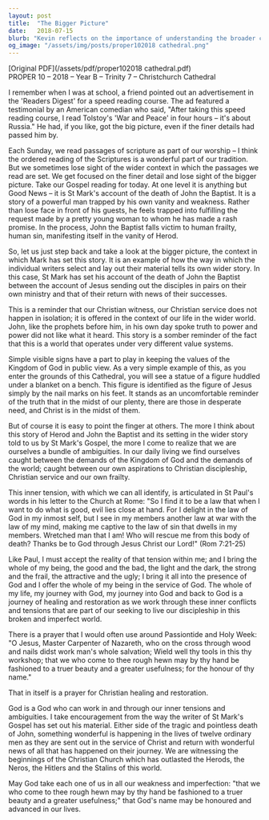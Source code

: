 ```yaml
---
layout: post
title:  "The Bigger Picture"
date:   2018-07-15
blurb: "Kevin reflects on the importance of understanding the broader context of scripture, using the story of John the Baptist's death as a focal point. He emphasizes the tension between the values of God's Kingdom and worldly values, and the inner conflict we face in reconciling our Christian aspirations with our human frailty. The sermon calls for a recognition of our ambiguities and a commitment to service and healing through Christ."
og_image: "/assets/img/posts/proper102018 cathedral.png"
---
```

[Original PDF](/assets/pdf/proper102018 cathedral.pdf)    
PROPER 10 – 2018 – Year B – Trinity 7 – Christchurch Cathedral

I remember when I was at school, a friend pointed out an advertisement in the 'Readers Digest' for a speed reading course. The ad featured a testimonial by an American comedian who said, "After taking this speed reading course, I read Tolstoy's 'War and Peace' in four hours – it's about Russia." He had, if you like, got the big picture, even if the finer details had passed him by.

Each Sunday, we read passages of scripture as part of our worship – I think the ordered reading of the Scriptures is a wonderful part of our tradition. But we sometimes lose sight of the wider context in which the passages we read are set. We get focused on the finer detail and lose sight of the bigger picture. Take our Gospel reading for today. At one level it is anything but Good News – it is St Mark's account of the death of John the Baptist. It is a story of a powerful man trapped by his own vanity and weakness. Rather than lose face in front of his guests, he feels trapped into fulfilling the request made by a pretty young woman to whom he has made a rash promise. In the process, John the Baptist falls victim to human frailty, human sin, manifesting itself in the vanity of Herod.

So, let us just step back and take a look at the bigger picture, the context in which Mark has set this story. It is an example of how the way in which the individual writers select and lay out their material tells its own wider story. In this case, St Mark has set his account of the death of John the Baptist between the account of Jesus sending out the disciples in pairs on their own ministry and that of their return with news of their successes.

This is a reminder that our Christian witness, our Christian service does not happen in isolation; it is offered in the context of our life in the wider world. John, like the prophets before him, in his own day spoke truth to power and power did not like what it heard. This story is a somber reminder of the fact that this is a world that operates under very different value systems.

Simple visible signs have a part to play in keeping the values of the Kingdom of God in public view. As a very simple example of this, as you enter the grounds of this Cathedral, you will see a statue of a figure huddled under a blanket on a bench. This figure is identified as the figure of Jesus simply by the nail marks on his feet. It stands as an uncomfortable reminder of the truth that in the midst of our plenty, there are those in desperate need, and Christ is in the midst of them.

But of course it is easy to point the finger at others. The more I think about this story of Herod and John the Baptist and its setting in the wider story told to us by St Mark's Gospel, the more I come to realize that we are ourselves a bundle of ambiguities. In our daily living we find ourselves caught between the demands of the Kingdom of God and the demands of the world; caught between our own aspirations to Christian discipleship, Christian service and our own frailty.

This inner tension, with which we can all identify, is articulated in St Paul's words in his letter to the Church at Rome: "So I find it to be a law that when I want to do what is good, evil lies close at hand. For I delight in the law of God in my inmost self, but I see in my members another law at war with the law of my mind, making me captive to the law of sin that dwells in my members. Wretched man that I am! Who will rescue me from this body of death? Thanks be to God through Jesus Christ our Lord!" (Rom 7:21-25)

Like Paul, I must accept the reality of that tension within me; and I bring the whole of my being, the good and the bad, the light and the dark, the strong and the frail, the attractive and the ugly; I bring it all into the presence of God and I offer the whole of my being in the service of God. The whole of my life, my journey with God, my journey into God and back to God is a journey of healing and restoration as we work through these inner conflicts and tensions that are part of our seeking to live our discipleship in this broken and imperfect world.

There is a prayer that I would often use around Passiontide and Holy Week: "O Jesus, Master Carpenter of Nazareth, who on the cross through wood and nails didst work man's whole salvation; Wield well thy tools in this thy workshop; that we who come to thee rough hewn may by thy hand be fashioned to a truer beauty and a greater usefulness; for the honour of thy name."

That in itself is a prayer for Christian healing and restoration.

God is a God who can work in and through our inner tensions and ambiguities. I take encouragement from the way the writer of St Mark's Gospel has set out his material. Either side of the tragic and pointless death of John, something wonderful is happening in the lives of twelve ordinary men as they are sent out in the service of Christ and return with wonderful news of all that has happened on their journey. We are witnessing the beginnings of the Christian Church which has outlasted the Herods, the Neros, the Hitlers and the Stalins of this world.

May God take each one of us in all our weakness and imperfection: "that we who come to thee rough hewn may by thy hand be fashioned to a truer beauty and a greater usefulness;" that God's name may be honoured and advanced in our lives.
